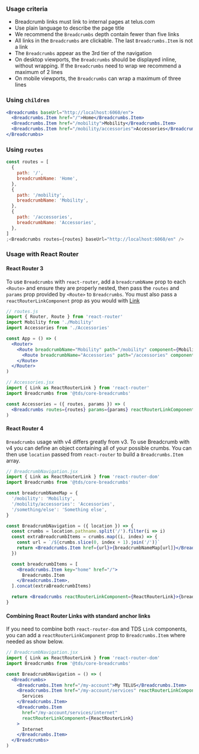 ### Usage criteria

- Breadcrumb links must link to internal pages at telus.com
- Use plain language to describe the page title
- We recommend the `Breadcrumbs` depth contain fewer than five links
- All links in the `Breadcrumbs` are clickable. The last `Breadcrumbs.Item` is not a link
- The `Breadcrumbs` appear as the 3rd tier of the navigation
- On desktop viewports, the `Breadcrumbs` should be displayed inline, without wrapping. If the `Breadcrumbs` need to wrap we recommend a maximum of 2 lines
- On mobile viewports, the `Breadcrumbs` can wrap a maximum of three lines

### Using `children`

```jsx
<Breadcrumbs baseUrl="http://localhost:6060/en">
  <Breadcrumbs.Item href="/">Home</Breadcrumbs.Item>
  <Breadcrumbs.Item href="/mobility">Mobility</Breadcrumbs.Item>
  <Breadcrumbs.Item href="/mobility/accessories">Accessories</Breadcrumbs.Item>
</Breadcrumbs>
```

### Using `routes`

```jsx
const routes = [
  {
    path: '/',
    breadcrumbName: 'Home',
  },
  {
    path: '/mobility',
    breadcrumbName: 'Mobility',
  },
  {
    path: '/accessories',
    breadcrumbName: 'Accessories',
  },
]
;<Breadcrumbs routes={routes} baseUrl="http://localhost:6060/en" />
```

### Usage with React Router

#### React Router 3

To use `Breadcrumbs` with `react-router`, add a `breadcrumbName` prop to each `<Route>` and ensure they are properly
nested, then pass the `routes` and `params` prop provided by `<Route>` to `Breadcrumbs`. You must also pass a `reactRouterLinkComponent` prop as you would with [Link](#/Links?id=link)

```jsx static
// routes.js
import { Router, Route } from 'react-router'
import Mobility from './Mobility'
import Accessories from './Accessories'

const App = () => (
  <Router>
    <Route breadcrumbName="Mobility" path="/mobility" component={Mobility}>
      <Route breadcrumbName="Accessories" path="/accessories" component={Accessories}>
    </Route>
  </Router>
)
```

```jsx static
// Accessories.jsx
import { Link as ReactRouterLink } from 'react-router'
import Breadcrumbs from '@tds/core-breadcrumbs'

const Accessories = ({ routes, params }) => (
  <Breadcrumbs routes={routes} params={params} reactRouterLinkComponent={ReactRouterLink} />
)
```

#### React Router 4

`Breadcrumbs` usage with v4 differs greatly from v3. To use Breadcrumb with v4 you can define an object containing all of your possible crumbs. You can then use `location` passed from `react-router` to build a `Breadcrumbs.Item` array.

```jsx static
// BreadcrumbNavigation.jsx
import { Link as ReactRouterLink } from 'react-router-dom'
import Breadcrumbs from '@tds/core-breadcrumbs'

const breadcrumbNameMap = {
  '/mobility': 'Mobility',
  '/mobility/accessories': 'Accessories',
  '/something/else': 'Something else',
}

const BreadcrumbNavigation = ({ location }) => {
  const crumbs = location.pathname.split('/').filter(i => i)
  const extraBreadcrumbItems = crumbs.map((i, index) => {
    const url = `/${crumbs.slice(0, index + 1).join('/')}`
    return <Breadcrumbs.Item href={url}>{breadcrumbNameMap[url]}</Breadcrumbs.Item>
  })

  const breadcrumbItems = [
    <Breadcrumbs.Item key="home" href="/">
      Breadcrumbs.Item
    </Breadcrumbs.Item>,
  ].concat(extraBreadcrumbItems)

  return <Breadcrumbs reactRouterLinkComponent={ReactRouterLink}>{breadcrumbItems}</Breadcrumbs>
}
```

#### Combining React Router Links with standard anchor links

If you need to combine both `react-router-dom` and TDS `Link` components, you can add a `reactRouterLinkComponent` prop to `Breadcrumbs.Item` where needed as show below.

```jsx static
// BreadcrumbNavigation.jsx
import { Link as ReactRouterLink } from 'react-router-dom'
import Breadcrumbs from '@tds/core-breadcrumbs'

const BreadcrumbNavigation = () => (
  <Breadcrumbs>
    <Breadcrumbs.Item href="/my-account">My TELUS</Breadcrumbs.Item>
    <Breadcrumbs.Item href="/my-account/services" reactRouterLinkComponent={ReactRouterLink}>
      Services
    </Breadcrumbs.Item>
    <Breadcrumbs.Item
      href="/my-account/services/internet"
      reactRouterLinkComponent={ReactRouterLink}
    >
      Internet
    </Breadcrumbs.Item>
  </Breadcrumbs>
)
```
